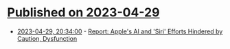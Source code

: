 # [Published on 2023-04-29](index.md)

* [2023-04-29, 20:34:00](https://apple.slashdot.org/story/23/04/29/1753242/report-apples-ai-and-siri-efforts-hindered-by-caution-dysfunction?utm_source=rss1.0mainlinkanon&utm_medium=feed) - [Report: Apple's AI and 'Siri' Efforts Hindered by Caution, Dysfunction](https://apple.slashdot.org/story/23/04/29/1753242/report-apples-ai-and-siri-efforts-hindered-by-caution-dysfunction?utm_source=rss1.0mainlinkanon&utm_medium=feed)
